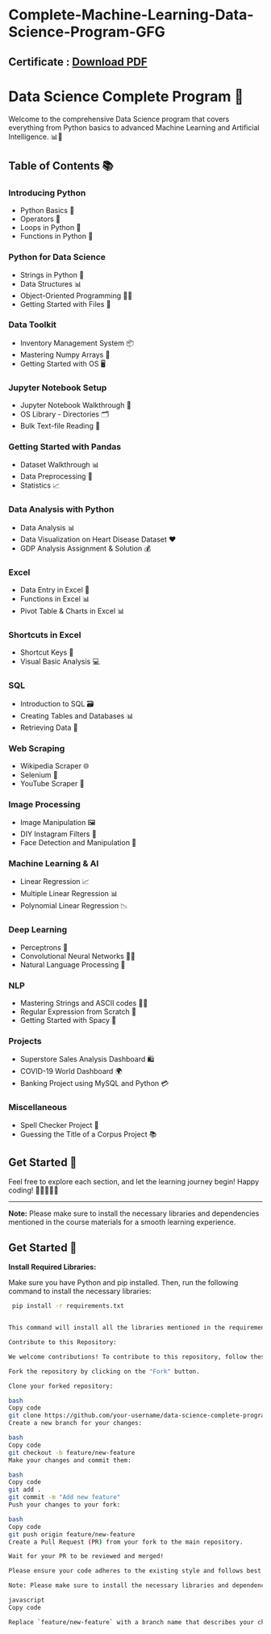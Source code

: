 # Complete-Machine-Learning-Data-Science-Program-GFG
## Certificate : [Download PDF](https://media.geeksforgeeks.org/courses/certificates/9c0c8535e9158b182465a6fd42a5d2b8.pdf)
# Data Science Complete Program 🚀

Welcome to the comprehensive Data Science program that covers everything from Python basics to advanced Machine Learning and Artificial Intelligence. 📊🤖

## Table of Contents 📚

### **Introducing Python**
- Python Basics 🐍
- Operators 🎲
- Loops in Python 🔁
- Functions in Python 📝

### **Python for Data Science**
- Strings in Python 🧵
- Data Structures 📊
- Object-Oriented Programming 🧑‍💻
- Getting Started with Files 📂

### **Data Toolkit**
- Inventory Management System 📦
- Mastering Numpy Arrays 🧮
- Getting Started with OS 🖥️

### **Jupyter Notebook Setup**
- Jupyter Notebook Walkthrough 📓
- OS Library - Directories 🗂️
- Bulk Text-file Reading 📄

### **Getting Started with Pandas**
- Dataset Walkthrough 📊
- Data Preprocessing 🔄
- Statistics 📈

### **Data Analysis with Python**
- Data Analysis 📊
- Data Visualization on Heart Disease Dataset ❤️
- GDP Analysis Assignment & Solution 💰

### **Excel**
- Data Entry in Excel 📝
- Functions in Excel 📊
- Pivot Table & Charts in Excel 📊

### **Shortcuts in Excel**
- Shortcut Keys 🎹
- Visual Basic Analysis 💻

### **SQL**
- Introduction to SQL 🗃️
- Creating Tables and Databases 📊
- Retrieving Data 🔄

### **Web Scraping**
- Wikipedia Scraper 🌐
- Selenium 🤖
- YouTube Scraper 🎥

### **Image Processing**
- Image Manipulation 🖼️
- DIY Instagram Filters 📸
- Face Detection and Manipulation 👤

### **Machine Learning & AI**
- Linear Regression 📈
- Multiple Linear Regression 📊
- Polynomial Linear Regression 📉

### **Deep Learning**
- Perceptrons 🧠
- Convolutional Neural Networks 🧠🌐
- Natural Language Processing 📜

### **NLP**
- Mastering Strings and ASCII codes 🧑‍💻
- Regular Expression from Scratch 🧐
- Getting Started with Spacy 🚀

### **Projects**
- Superstore Sales Analysis Dashboard 🛍️
- COVID-19 World Dashboard 🌍
- Banking Project using MySQL and Python 💳

### **Miscellaneous**
- Spell Checker Project 📝
- Guessing the Title of a Corpus Project 📚

## Get Started 🚀

Feel free to explore each section, and let the learning journey begin! Happy coding! 🌟👩‍💻👨‍💻

---

**Note:** Please make sure to install the necessary libraries and dependencies mentioned in the course materials for a smooth learning experience.

## Get Started 🚀

**Install Required Libraries:**

   Make sure you have Python and pip installed. Then, run the following command to install the necessary libraries:

   ```bash
    pip install -r requirements.txt 
   

This command will install all the libraries mentioned in the requirements.txt file.

Contribute to this Repository:

We welcome contributions! To contribute to this repository, follow these steps:

Fork the repository by clicking on the "Fork" button.

Clone your forked repository:

bash
Copy code
git clone https://github.com/your-username/data-science-complete-program.git
Create a new branch for your changes:

bash
Copy code
git checkout -b feature/new-feature
Make your changes and commit them:

bash
Copy code
git add .
git commit -m "Add new feature"
Push your changes to your fork:

bash
Copy code
git push origin feature/new-feature
Create a Pull Request (PR) from your fork to the main repository.

Wait for your PR to be reviewed and merged!

Please ensure your code adheres to the existing style and follows best practices.

Note: Please make sure to install the necessary libraries and dependencies mentioned in the course materials for a smooth learning experience.

javascript
Copy code

Replace `feature/new-feature` with a branch name that describes your changes. Also, make su